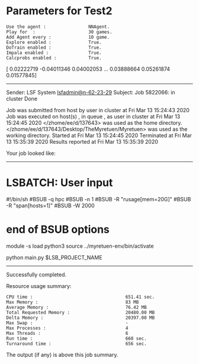# Parameters for Test2

    Use the agent :                NNAgent.
    Play for  :                    30 games.
    Add Agent every :              10 game.
    Explore enabled :              True.
    DoTrain enabled :              True.
    Impala enabled :               True.
    Calcprobs enabled :            True.

[ 0.02222719 -0.04011346  0.04002053 ...  0.03888664  0.05261874
  0.01577845]

------------------------------------------------------------
Sender: LSF System <lsfadmin@n-62-23-29>
Subject: Job 5822066: <NNAgent7Test2> in cluster <dcc> Done

Job <NNAgent7Test2> was submitted from host <n-62-30-7> by user <s183905> in cluster <dcc> at Fri Mar 13 15:24:43 2020
Job was executed on host(s) <n-62-23-29>, in queue <hpc>, as user <s183905> in cluster <dcc> at Fri Mar 13 15:24:45 2020
</zhome/ee/d/137643> was used as the home directory.
</zhome/ee/d/137643/Desktop/TheMyretuen/Myretuen> was used as the working directory.
Started at Fri Mar 13 15:24:45 2020
Terminated at Fri Mar 13 15:35:39 2020
Results reported at Fri Mar 13 15:35:39 2020

Your job looked like:

------------------------------------------------------------
# LSBATCH: User input
#!/bin/sh
#BSUB -q hpc
#BSUB -n 1
#BSUB -R "rusage[mem=20G]"
#BSUB -R "span[hosts=1]"
#BSUB -W 2000
# end of BSUB options

module -s load python3
source ../myretuen-env/bin/activate

python main.py $LSB_PROJECT_NAME


------------------------------------------------------------

Successfully completed.

Resource usage summary:

    CPU time :                                   651.41 sec.
    Max Memory :                                 83 MB
    Average Memory :                             76.42 MB
    Total Requested Memory :                     20480.00 MB
    Delta Memory :                               20397.00 MB
    Max Swap :                                   -
    Max Processes :                              4
    Max Threads :                                6
    Run time :                                   660 sec.
    Turnaround time :                            656 sec.

The output (if any) is above this job summary.

